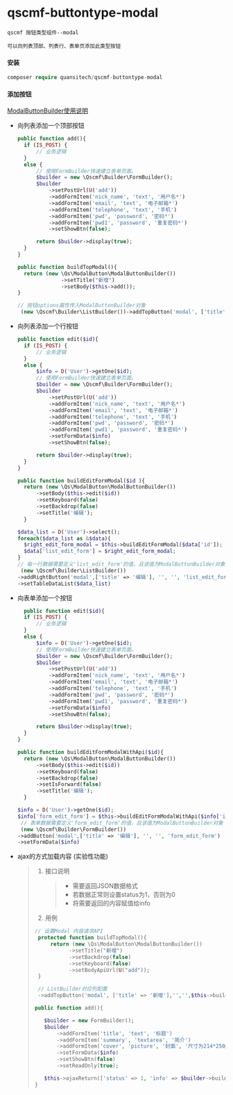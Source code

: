 # qscmf-buttontype-modal

```text
qscmf 按钮类型组件--modal

可以向列表顶部、列表行、表单页添加此类型按钮
```

#### 安装

```php
composer require quansitech/qscmf-buttontype-modal
```

#### 添加按钮

[ModalButtonBuilder使用说明](https://github.com/quansitech/qscmf-buttontype-modal/blob/master/ModalButtonBuilder.md)

+ 向列表添加一个顶部按钮
  
  ```php
  public function add(){
    if (IS_POST) {
        // 业务逻辑
    }
    else {
        // 使用FormBuilder快速建立表单页面。
        $builder = new \Qscmf\Builder\FormBuilder();
        $builder
            ->setPostUrl(U('add'))
            ->addFormItem('nick_name', 'text', '用户名*')
            ->addFormItem('email', 'text', '电子邮箱*')
            ->addFormItem('telephone', 'text', '手机')
            ->addFormItem('pwd', 'password', '密码*')
            ->addFormItem('pwd1', 'password', '重复密码*')
            ->setShowBtn(false);
  
        return $builder->display(true);
    }
  }
  
  public function buildTopModal(){
    return (new \Qs\ModalButton\ModalButtonBuilder())
                ->setTitle("新增")
                ->setBody($this->add());
  }
  
  // 按钮options属性传入ModalButtonBuilder对象 
   (new \Qscmf\Builder\ListBuilder())->addTopButton('modal', ['title' => '新增'],'','',$this->buildTopModal())
  ```

+ 向列表添加一个行按钮
  
  ```php
  public function edit($id){
    if (IS_POST) {
        // 业务逻辑
    }
    else {
        $info = D('User')->getOne($id);
        // 使用FormBuilder快速建立表单页面。
        $builder = new \Qscmf\Builder\FormBuilder();
        $builder
            ->setPostUrl(U('add'))
            ->addFormItem('nick_name', 'text', '用户名*')
            ->addFormItem('email', 'text', '电子邮箱*')
            ->addFormItem('telephone', 'text', '手机')
            ->addFormItem('pwd', 'password', '密码*')
            ->addFormItem('pwd1', 'password', '重复密码*')
            ->setFormData($info)
            ->setShowBtn(false);
  
        return $builder->display(true);
    }
  }
  
  public function buildEditFormModal($id ){
    return (new \Qs\ModalButton\ModalButtonBuilder())
        ->setBody($this->edit($id))
        ->setKeyboard(false)
        ->setBackdrop(false)
        ->setTitle('编辑');
    }
  
  $data_list = D('User')->select();
  foreach($data_list as &$data){
    $right_edit_form_modal = $this->buildEditFormModal($data['id']);
    $data['list_edit_form'] = $right_edit_form_modal;
  }
  // 每一行数据需要定义'list_edit_form'的值，且该值为ModalButtonBuilder对象 
   (new \Qscmf\Builder\ListBuilder())
  ->addRightButton('modal',['title' => '编辑'], '', '', 'list_edit_form')
  ->setTableDataList($data_list)
  ```

+ 向表单添加一个按钮
  
  ```php
    public function edit($id){
    if (IS_POST) {
        // 业务逻辑
    }
    else {
        $info = D('User')->getOne($id);
        // 使用FormBuilder快速建立表单页面。
        $builder = new \Qscmf\Builder\FormBuilder();
        $builder
            ->setPostUrl(U('add'))
            ->addFormItem('nick_name', 'text', '用户名*')
            ->addFormItem('email', 'text', '电子邮箱*')
            ->addFormItem('telephone', 'text', '手机')
            ->addFormItem('pwd', 'password', '密码*')
            ->addFormItem('pwd1', 'password', '重复密码*')
            ->setFormData($info)
            ->setShowBtn(false);
  
        return $builder->display(true);
    }
  }
  
  public function buildEditFormModalWithApi($id){
    return (new \Qs\ModalButton\ModalButtonBuilder())
        ->setBody($this->edit($id))
        ->setKeyboard(false)
        ->setBackdrop(false)
        ->setIsForward(false)
        ->setTitle('编辑');
    }
  
  $info = D('User')->getOne($id);
  $info['form_edit_form'] = $this->buildEditFormModalWithApi($info['id'])
   // 表单数据需要定义'form_edit_form'的值，且该值为ModalButtonBuilder对象 
   (new \Qscmf\Builder\FormBuilder())
  ->addButton('modal',['title' => '编辑'], '', '', 'form_edit_form')
  ->setFormData($info)
  ```

+ ajax的方式加载内容 (实验性功能)
  
  > 1. 接口说明
  >    
  >    > + 需要返回JSON数据格式
  >    > + 若数据正常则设置status为1，否则为0
  >    > + 将需要返回的内容赋值给info
  > 
  > 2. 用例
  > 
  > ```php
  > // 设置Modal 内容请求API
  >  protected function buildTopModal(){
  >      return (new \Qs\ModalButton\ModalButtonBuilder())
  >            ->setTitle("新增")
  >            ->setBackdrop(false)
  >            ->setKeyboard(false)
  >            ->setBodyApiUrl(U("add"));
  >  }
  > 
  >  // ListBuilder对应列配置
  >  ->addTopButton('modal', ['title' => '新增'],'','',$this->buildTopModal());
  > 
  > public function add(){
  > 
  >    $builder = new FormBuilder();
  >    $builder
  >        ->addFormItem('title', 'text', '标题')
  >        ->addFormItem('summary', 'textarea', '简介')
  >        ->addFormItem('cover', 'picture', '封面', '尺寸为214*250px', ['width' => 214, 'height' => 250])
  >        ->setFormData($info)
  >        ->setShowBtn(false)
  >        ->setReadOnly(true);
  > 
  >    $this->ajaxReturn(['status' => 1, 'info' => $builder->build(true)]);
  > }
  > ```